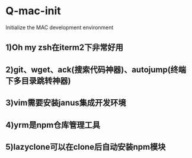 # Q-mac-init
  Initialize the MAC development environment
## 1)Oh my zsh在iterm2下非常好用
## 2)git、wget、ack(搜索代码神器)、autojump(终端下多目录跳转神器)
## 3)vim需要安装janus集成开发环境
## 4)yrm是npm仓库管理工具
## 5)lazyclone可以在clone后自动安装npm模块
